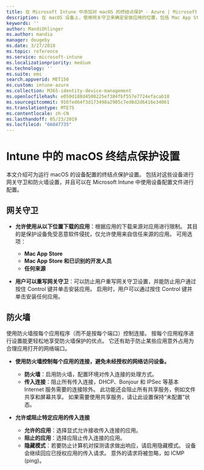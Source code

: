 ```yaml
---
title: 在 Microsoft Intune 中添加对 macOS 的终结点保护 - Azure | Microsoft Docs
description: 在 macOS 设备上，使用网关守卫来确定安装应用的位置，包括 Mac App Store。 此外，还可以使用 Microsoft Intune 启用或配置防火墙，以允许使用特定应用、阻止使用特定应用、使用隐藏模式，甚至阻止特定类型的传入连接。
keywords: ''
author: MandiOhlinger
ms.author: mandia
manager: dougeby
ms.date: 3/27/2018
ms.topic: reference
ms.service: microsoft-intune
ms.localizationpriority: medium
ms.technology: ''
ms.suite: ems
search.appverid: MET150
ms.custom: intune-azure
ms.collection: M365-identity-device-management
ms.openlocfilehash: e050d188d4508225ef384fbf557e7724efacab18
ms.sourcegitcommit: 916fed64f3d173498a2905c7ed8d2d6416e34061
ms.translationtype: MTE75
ms.contentlocale: zh-CN
ms.lasthandoff: 05/23/2019
ms.locfileid: "66047735"
---
```

# <a name="macos-endpoint-protection-settings-in-intune"></a>Intune 中的 macOS 终结点保护设置

本文介绍可为运行 macOS 的设备配置的终结点保护设置。 包括对这些设备进行网关守卫和防火墙设置，并且可以在 Microsoft Intune 中使用设备配置文件进行配置。

## <a name="gatekeeper"></a>网关守卫

- **允许使用从以下位置下载的应用**：根据应用的下载来源对应用进行限制。 其目的是保护设备免受恶意软件侵扰，仅允许使用来自信任来源的应用。 可用选项： 
  - **Mac App Store**
  - **Mac App Store 和已识别的开发人员**
  - **任何来源**

- **用户可以重写网关守卫**：可以防止用户重写网关守卫设置，并能防止用户通过按住 Control 键并单击安装应用。 启用时，用户可以通过按住 Control 键并单击安装任何应用。

## <a name="firewall"></a>防火墙

使用防火墙按每个应用程序（而不是按每个端口）控制连接。 按每个应用程序进行设置能更轻松地享受防火墙保护的优点。 它还有助于防止某些应用意外占用为合理应用打开的网络端口。

- **使用防火墙控制每个应用的连接，避免未经授权的网络访问设备。**
  - **防火墙**：启用防火墙，配置环境对传入连接的处理方式。
  - **传入连接**：阻止所有传入连接，DHCP、Bonjour 和 IPSec 等基本 Internet 服务需要的连接除外。 此功能还会阻止所有共享服务，例如文件共享和屏幕共享。 如果需要使用共享服务，请让此设置保持“未配置”状态。

- **允许或阻止特定应用的传入连接**
  - **允许的应用**：选择显式允许接收传入连接的应用。
  - **阻止的应用**：选择应阻止传入连接的应用。
  - **隐藏模式**：若要防止计算机对探测请求做出响应，请启用隐藏模式。 设备会继续回应已授权应用的传入请求。 意外的请求将被忽略，如 ICMP (ping)。
